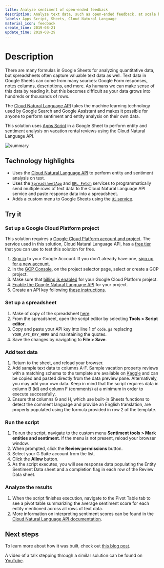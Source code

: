 ```yaml
---
title: Analyze sentiment of open-ended feedback
description: Analyze text data, such as open-ended feedback, at scale by performing entity and sentiment analysis directly in Google Sheets.
labels: Apps Script, Sheets, Cloud Natural Language
material_icon: feedback
create_time: 2019-08-21
update_time: 2019-08-29
---
```


# Description

There are many formulas in Google Sheets for analyzing quantitative data, 
but spreadsheets often capture valuable text data as well. Text data in 
Google Sheets can come from many sources: Google Form responses, notes columns, 
descriptions, and more. As humans we can make sense of this data by reading it, 
but this becomes difficult as your data grows into hundreds or thousands of rows.

The <a href="https://cloud.google.com/natural-language/docs/" target="_blank">Cloud Natural Language API</a> 
takes the machine learning technology used by Google Search and Google Assistant 
and makes it possible for anyone to perform sentiment and entity analysis on
their own data. 

This solution uses <a href="https://developers.google.com/apps-script/" target="_blank">Apps Script</a> in
a Google Sheet to perform entity and sentiment analysis on vacation rental reviews
using the Cloud Natural Language API.

![summary](https://cdn.jsdelivr.net/gh/gsuitedevs/solutions@master/feedback-sentiment-analysis/summaryimage.png)

## Technology highlights

- Uses the [Cloud Natural Language API](https://cloud.google.com/natural-language/docs/)
  to perform entity and sentiment analysis on text.
- Uses the [`SpreadsheetApp`](https://developers.google.com/apps-script/reference/spreadsheet/spreadsheet-app)
  and [`URL Fetch`](https://developers.google.com/apps-script/reference/url-fetch/)
  services to programmatically send multiple rows of text data to the 
  Cloud Natural Language API service and paste response data 
  into a spreadsheet.
- Adds a custom menu to Google Sheets using the 
[`Ui` service](https://developers.google.com/apps-script/reference/base/ui).

## Try it

### Set up a Google Cloud Platform project
This solution requires a [Google Cloud Platform account and project](https://cloud.google.com/apis/docs/getting-started). The service used in this solution, Cloud Natural Language API, 
has a [free tier](https://cloud.google.com/natural-language/#natural-language-api-pricing) 
that you can use to test this solution for free.

1. [Sign in](https://accounts.google.com/Login) to your Google Account. 
If you don't already have one, [sign up for a new account](https://accounts.google.com/SignUp).
1. In the [GCP Console](https://console.cloud.google.com), on the project selector page, 
select or create a GCP project.
1. Make sure that [billing is enabled](https://cloud.google.com/billing/docs/how-to/modify-project) 
for your Google Cloud Platform project.
1. [Enable the Google Natural Language API](https://console.cloud.google.com/flows/enableapi?apiid=language.googleapis.com&redirect=https://console.cloud.google.com) for your project.
1. Create an API key following [these instructions](https://cloud.google.com/docs/authentication/api-keys).

### Set up a spreadsheet

1. Make of copy of the spreadsheet [here](https://docs.google.com/spreadsheets/d/1BwcPKL3bSpwGHcNrbYRsuUPZTW8kH_c_NT2gFKnwj_8/copy).
1. From the spreadsheet, open the script editor by selecting 
**Tools > Script editor**.
1. Copy and paste your API key into line 1 of `code.gs` replacing 
`YOUR_API_KEY_HERE` and maintaining the quotes.
1. Save the changes by navigating to **File > Save**.

### Add text data

1. Return to the sheet, and reload your browser.
1. Add sample text data to columns A-F. Sample vacation property reviews
with a matching schema to the template are available on 
[Kaggle](https://www.kaggle.com/airbnb/seattle#reviews.csv) 
and can be copied and pasted directly from the data preview pane. 
Alternatively, you may add your own data. Keep in mind that the script 
requires data in column B (id) and column F (comments) at a minimum in 
order to execute successfully.
1. Ensure that columns G and H, which use built-in Sheets functions to 
detect the comment language and provide an English translation, are properly 
populated using the formula provided in row 2 of the template.

### Run the script

1. To run the script, navigate to the custom menu 
**Sentiment tools > Mark entities and sentiment**. 
If the menu is not present, reload your browser window.
1. When prompted, click the **Review permissions** button.
1. Select your G Suite account from the list.
1. Click the **Allow** button.
1. As the script executes, you will see response data populating 
the Entity Sentiment Data sheet and a completion flag in each 
row of the Review Data sheet.

### Analyze the results

1. When the script finishes execution, navigate to the Pivot Table 
tab to see a pivot table summarizing the average sentiment score 
for each entity mentioned across all rows of text data. 
1. More information on interpreting sentiment scores can be found 
in the [Cloud Natural Language API documentation](https://cloud.google.com/natural-language/docs/basics#interpreting_sentiment_analysis_values).

## Next steps

To learn more about how it was built, check out
[this blog post](https://cloud.google.com/blog/products/gcp/analyzing-text-in-a-google-sheet-using-cloud-natural-language-api-and-apps-script).

A video of a talk stepping through a similar solution 
can be found on [YouTube](https://www.youtube.com/watch?v=Y2wgQjxrPD8).
